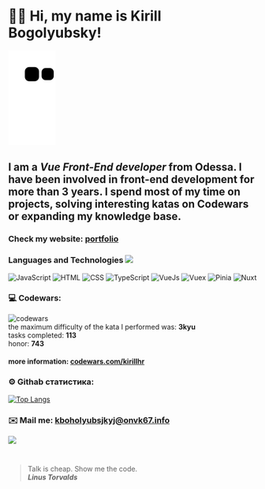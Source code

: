# 👋🏻 Hi, my name is **Kirill Bogolyubsky**!

![snake animation](https://github.com/bogolubsky/bogolubsky/blob/output/github-contribution-grid-snake2.svg)

## I am a *Vue Front-End developer* from Odessa. I have been involved in front-end development for more than 3 years. I spend most of my time on projects, solving interesting katas on Codewars or expanding my knowledge base.
### Check my website: [portfolio](https://portfolio-nine-fawn-14.vercel.app)
### Languages and Technologies <img src="https://media.giphy.com/media/WUlplcMpOCEmTGBtBW/giphy.gif" width="30px"> 
![JavaScript](https://img.shields.io/badge/-JavaScript-090909?style=for-the-badge&logo=JavaScript)
![HTML](https://img.shields.io/badge/-HTML-090909?style=for-the-badge&logo=html5)
![CSS](https://img.shields.io/badge/-CSS-090909?style=for-the-badge&logo=css3)
![TypeScript](https://img.shields.io/badge/-TypeScript-090909?style=for-the-badge&logo=TypeScript)
![VueJs](https://img.shields.io/badge/-VUE-090909?style=for-the-badge&logo=vue)
![Vuex](https://img.shields.io/badge/-VUEX-090909?style=for-the-badge&logo=vuex)
![Pinia](https://img.shields.io/badge/-PINIA-090909?style=for-the-badge&logo=pinia)
![Nuxt](https://img.shields.io/badge/-NUXT-090909?style=for-the-badge&logo=Nuxt)
### 💻 Codewars:
![codewars](https://www.codewars.com/users/kirillhr/badges/large) <br/>
  the maximum difficulty of the kata I performed was: <strong>3kyu</strong> <br/>
  tasks completed: <strong>113</strong> <br/>
  honor: <strong>743</strong> <br/>
#### more information: [codewars.com/kirillhr](https://www.codewars.com/users/kirillhr)

### ⚙️ Githab статистика:

[![Top Langs](https://github-readme-stats.vercel.app/api/top-langs/?username=bogolubsky&layout=compact)](https://github.com/anuraghazra/github-readme-stats)

### ✉️ Mail me: kboholyubsjkyj@onvk67.info
![](https://komarev.com/ghpvc/?username=bogolubsky)
#
> Talk is cheap. Show me the code. <br/>
> ***Linus Torvalds***
